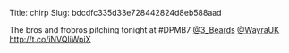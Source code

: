 Title: chirp
Slug: bdcdfc335d33e728442824d8eb588aad

The bros and frobros pitching tonight at #DPMB7 <a href="http://twitter.com/3_Beards">@3_Beards</a> <a href="http://twitter.com/WayraUK">@WayraUK</a> <a href="http://t.co/iNVQliWpiX">http://t.co/iNVQliWpiX</a>
